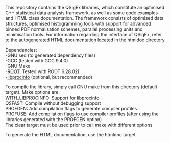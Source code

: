 This repository contains the QSigEx libraries, which constitute an optimised C++ statistical data analysis framework, as well as some code examples and HTML class documentation. 
The framework consists of optimised data structures, optimised histogramming tools with support for advanced binned PDF normalisation schemes, parallel processing units and minimisation tools. For information regarding the interface of QSigEx, refer to the autogenerated HTML documentation located in the htmldoc directory.

Dependencies:<br>
-GNU sed (to generated dependency files)<br>
-GCC (tested with GCC 9.4.0)<br>
-GNU Make<br>
-[ROOT](http://root.cern.ch). Tested with ROOT 6.28.02)<br>
-[libprocinfo](https://github.com/pldrouin/libprocinfo) (optional, but recommended)<br>

To compile the library, simply call GNU make from this directory (default target). Make options are:<br>
WITH_LIBPROCINFO: Support for libprocinfo<br>
QSFAST: Compile without debugging support<br>
PROFGEN: Add compilation flags to generate compiler profiles<br>
PROFUSE: Add compilation flags to use compiler profiles (after using the libraries generated with the PROFGEN option)<br>
The clear target must be used prior to call make with different options

To generate the HTML documentation, use the htmldoc target. 
